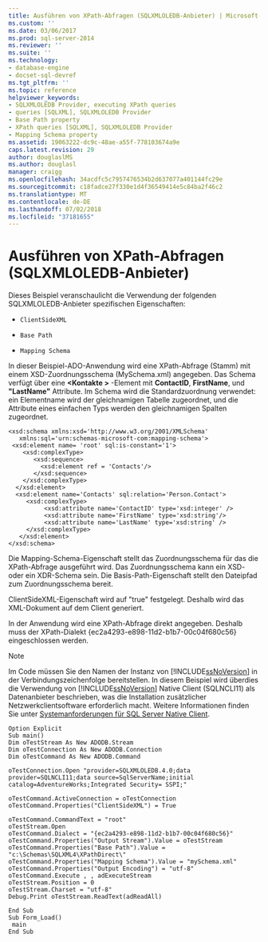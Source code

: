 ```yaml
---
title: Ausführen von XPath-Abfragen (SQLXMLOLEDB-Anbieter) | Microsoft-Dokumentation
ms.custom: ''
ms.date: 03/06/2017
ms.prod: sql-server-2014
ms.reviewer: ''
ms.suite: ''
ms.technology:
- database-engine
- docset-sql-devref
ms.tgt_pltfrm: ''
ms.topic: reference
helpviewer_keywords:
- SQLXMLOLEDB Provider, executing XPath queries
- queries [SQLXML], SQLXMLOLEDB Provider
- Base Path property
- XPath queries [SQLXML], SQLXMLOLEDB Provider
- Mapping Schema property
ms.assetid: 19063222-dc9c-48ae-a55f-778103674a9e
caps.latest.revision: 29
author: douglaslMS
ms.author: douglasl
manager: craigg
ms.openlocfilehash: 34acdfc5c7957476534b2d637077a401144fc29e
ms.sourcegitcommit: c18fadce27f330e1d4f36549414e5c84ba2f46c2
ms.translationtype: MT
ms.contentlocale: de-DE
ms.lasthandoff: 07/02/2018
ms.locfileid: "37181655"
---
```

# <a name="executing-xpath-queries-sqlxmloledb-provider"></a>Ausführen von XPath-Abfragen (SQLXMLOLEDB-Anbieter)
  Dieses Beispiel veranschaulicht die Verwendung der folgenden SQLXMLOLEDB-Anbieter spezifischen Eigenschaften:  
  
-   `ClientSideXML`  
  
-   `Base Path`  
  
-   `Mapping Schema`  
  
 In dieser Beispiel-ADO-Anwendung wird eine XPath-Abfrage (Stamm) mit einem XSD-Zuordnungsschema (MySchema.xml) angegeben. Das Schema verfügt über eine  **\<Kontakte >** -Element mit **ContactID**, **FirstName**, und **"LastName"** Attribute. Im Schema wird die Standardzuordnung verwendet: ein Elementname wird der gleichnamigen Tabelle zugeordnet, und die Attribute eines einfachen Typs werden den gleichnamigen Spalten zugeordnet.  
  
```  
<xsd:schema xmlns:xsd='http://www.w3.org/2001/XMLSchema'  
   xmlns:sql='urn:schemas-microsoft-com:mapping-schema'>  
 <xsd:element name= 'root' sql:is-constant='1'>   
    <xsd:complexType>  
       <xsd:sequence>  
         <xsd:element ref = 'Contacts'/>  
       </xsd:sequence>  
    </xsd:complexType>  
  </xsd:element>  
  <xsd:element name='Contacts' sql:relation='Person.Contact'>   
     <xsd:complexType>  
          <xsd:attribute name='ContactID' type='xsd:integer' />  
          <xsd:attribute name='FirstName' type='xsd:string'/>   
          <xsd:attribute name='LastName' type='xsd:string' />   
     </xsd:complexType>  
   </xsd:element>  
</xsd:schema>  
```  
  
 Die Mapping-Schema-Eigenschaft stellt das Zuordnungsschema für das die XPath-Abfrage ausgeführt wird. Das Zuordnungsschema kann ein XSD- oder ein XDR-Schema sein. Die Basis-Path-Eigenschaft stellt den Dateipfad zum Zuordnungsschema bereit.  
  
 ClientSideXML-Eigenschaft wird auf "true" festgelegt. Deshalb wird das XML-Dokument auf dem Client generiert.  
  
 In der Anwendung wird eine XPath-Abfrage direkt angegeben. Deshalb muss der XPath-Dialekt {ec2a4293-e898-11d2-b1b7-00c04f680c56} eingeschlossen werden.  
  
> [!NOTE]  
>  Im Code müssen Sie den Namen der Instanz von [!INCLUDE[ssNoVersion](../../../includes/ssnoversion-md.md)] in der Verbindungszeichenfolge bereitstellen. In diesem Beispiel wird überdies die Verwendung von [!INCLUDE[ssNoVersion](../../../includes/ssnoversion-md.md)] Native Client (SQLNCLI11) als Datenanbieter beschrieben, was die Installation zusätzlicher Netzwerkclientsoftware erforderlich macht. Weitere Informationen finden Sie unter [Systemanforderungen für SQL Server Native Client](../../native-client/system-requirements-for-sql-server-native-client.md).  
  
```  
Option Explicit  
Sub main()  
Dim oTestStream As New ADODB.Stream  
Dim oTestConnection As New ADODB.Connection  
Dim oTestCommand As New ADODB.Command  
  
oTestConnection.Open "provider=SQLXMLOLEDB.4.0;data provider=SQLNCLI11;data source=SqlServerName;initial catalog=AdventureWorks;Integrated Security= SSPI;"  
  
oTestCommand.ActiveConnection = oTestConnection  
oTestCommand.Properties("ClientSideXML") = True  
  
oTestCommand.CommandText = "root"  
oTestStream.Open  
oTestCommand.Dialect = "{ec2a4293-e898-11d2-b1b7-00c04f680c56}"  
oTestCommand.Properties("Output Stream").Value = oTestStream  
oTestCommand.Properties("Base Path").Value = "c:\Schemas\SQLXML4\XPathDirect\"  
oTestCommand.Properties("Mapping Schema").Value = "mySchema.xml"  
oTestCommand.Properties("Output Encoding") = "utf-8"  
oTestCommand.Execute , , adExecuteStream  
oTestStream.Position = 0  
oTestStream.Charset = "utf-8"  
Debug.Print oTestStream.ReadText(adReadAll)  
  
End Sub  
Sub Form_Load()  
 main  
End Sub  
```  
  
  
